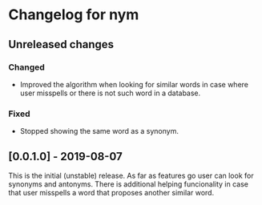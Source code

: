 # Changelog for nym

## Unreleased changes

### Changed

- Improved the algorithm when looking for similar words in case
where user misspells or there is not such word in a database.

### Fixed

- Stopped showing the same word as a synonym.

## [0.0.1.0] - 2019-08-07

This is the initial (unstable) release. As far as features go
user can look for synonyms and antonyms. There is additional
helping funcionality in case that user misspells a word that
proposes another similar word.

